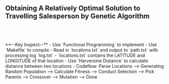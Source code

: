 ## Obtaining A Relatively Optimal Solution to Travelling Salesperson by Genetic Algorithm

<br>
<br>
<br>
**--Key Inspect--**
- Use `Functional Programming` to implement
- Use `Makefile` to compile
- Read in `locations.txt` and output to `path.txt` with processing log `log.txt`
- `locations.txt` contains the LATITUDE and LONGITUDE of that location
- Use `Harversine Distance` to calculate distance between two locations
- Codeflow: Parse Locations --> Generating Random Population --> Calculate Fitness --> 
            Conduct Selection --> Pick Parents --> Crossover --> Mutation --> Done